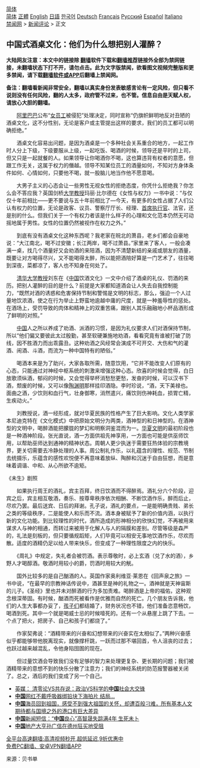  <!-- 面包屑导航 --> <div class="breadcrumb"><!-- GTranslate: https://gtranslate.io/ -->  <div class="switcher notranslate">  <div class="selected">  <a href="#" onclick="return false;"> 简体</a>  </div>  <div class="option">  <a href="https://www.bannedbook.org" onclick="doGTranslate('zh-CN|zh-CN');jQuery('div.switcher div.selected a').html(jQuery(this).html());return false;" title="简体中文" class="nturl selected"> 简体</a>  <a href="https://www.bannedbook.org/zh-tw/" onclick="doGTranslate('zh-CN|zh-TW');jQuery('div.switcher div.selected a').html(jQuery(this).html());return false;" title="繁體中文" class="nturl"> 正體</a>  <a href="https://www.bannedbook.org/en/" onclick="doGTranslate('zh-CN|en');jQuery('div.switcher div.selected a').html(jQuery(this).html());return false;" title="English" class="nturl"> English</a>  <a href="https://www.bannedbook.org/ja/" onclick="doGTranslate('zh-CN|ja');jQuery('div.switcher div.selected a').html(jQuery(this).html());return false;" title="日本語" class="nturl"> 日語</a>  <a href="https://www.bannedbook.org/ko/" onclick="doGTranslate('zh-CN|ko');jQuery('div.switcher div.selected a').html(jQuery(this).html());return false;" title="한국어" class="nturl"> 한국어</a>  <a href="https://www.bannedbook.org/de/" onclick="doGTranslate('zh-CN|de');jQuery('div.switcher div.selected a').html(jQuery(this).html());return false;" title="Deutsch" class="nturl"> Deutsch</a>  <a href="https://www.bannedbook.org/fr/" onclick="doGTranslate('zh-CN|fr');jQuery('div.switcher div.selected a').html(jQuery(this).html());return false;" title="Français" class="nturl"> Français</a>  <a href="https://www.bannedbook.org/ru/" onclick="doGTranslate('zh-CN|ru');jQuery('div.switcher div.selected a').html(jQuery(this).html());return false;" title="Русский" class="nturl"> Русский</a>  <a href="https://www.bannedbook.org/es/" onclick="doGTranslate('zh-CN|es');jQuery('div.switcher div.selected a').html(jQuery(this).html());return false;" title="Español" class="nturl"> Español</a>  <a href="https://www.bannedbook.org/it/" onclick="doGTranslate('zh-CN|it');jQuery('div.switcher div.selected a').html(jQuery(this).html());return false;" title="Italiano" class="nturl"> Italiano</a>  </div>  </div>      <div class='breadcrumb-sub'><!-- Breadcrumb NavXT 6.3.0 --> <a href="https://www.bannedbook.org/" class="home">禁闻网</a> &gt; <a href="https://www.bannedbook.org/bnews/comments/" class="category">新闻评论</a> &gt; 正文</div></div><h2>中国式酒桌文化：他们为什么想把别人灌醉？</h2> <p class="notice"><b>大陆网友注意：本文中的链接除 <a href="https://github.com/bannedbook/fanqiang" >翻墙</a>软件下载和<a href="https://github.com/killgcd/justmysocks/blob/master/README.md">翻墙推荐</a>链接外全部为禁网链接，未翻墙状态下打不开，请勿点击。此为文字版禁闻，欲看图文视频完整版和更多禁闻，请下载<a href="https://github.com/bannedbook/fanqiang">翻墙软件或APP</a>后翻墙上禁闻网。</p><p>备注：翻墙看新闻非常安全，翻墙以真实身份发表敏感言论有一定风险，但只看不说则没有任何风险，翻的人太多，政府管不过来，也不管。信息自由是天赋人权，请放心大胆的翻墙。</b></p>  <div class="entry"> <p>　　<a href="https://www.bannedbook.org/bnews/tag/%e9%98%bf%e9%87%8c%e5%b7%b4%e5%b7%b4/" class="st_tag internal_tag" rel="tag" title="标签 阿里巴巴 下的日志">阿里巴巴</a>公布“<a href="https://www.bannedbook.org/bnews/tag/%E5%A5%B3%E5%91%98%E5%B7%A5/" class="st_tag internal_tag" rel="tag" title="标签 女员工 下的日志">女员工</a>被侵犯”处理决定，同时宣称“仍旗帜鲜明地反对丑陋的酒桌文化，这不分性别，无论是客户或主管提出这样的要求，我们的员工都可以明确拒绝。”</p> <p>　　酒桌文化容易出问题，是因为酒桌是一个多种社会关系重合的地方，一起工作时人分上下级，下级要服从上级，一起吃饭、喝酒的时候，领导还是平时的上司，但又只是一起就餐的人。如果领导让你喝酒你不喝，这也算违背有权者的意愿，但跟工作无关，这属于权力的僭越。领导不知某位员工的酒量如何，不知对方身体条件如何、心情如何，只要他不喝，就一股脑儿地当作他不愿意喝。</p> <p>　　大男子主义的心态会让一些男性无视女性的拒绝态度，你凭什么拒绝我？你怎么会不答应我？英国剑桥<a href="https://www.bannedbook.org/bnews/tag/%E5%A4%A7%E5%AD%A6%E6%95%99%E6%8E%88/" class="st_tag internal_tag" rel="tag" title="标签 大学教授 下的日志">大学教授</a>玛丽·比尔德在《女性与权力》一书中说：“与仅仅十年前相比——更不要说与五十年前相比了—今天，有更多的女性占据了人们公认有权力的位置，无论是政客、议员、警察厅厅长、经理、<a href="https://www.bannedbook.org/bnews/tag/%E9%A6%96%E5%B8%AD%E6%89%A7%E8%A1%8C%E5%AE%98/" class="st_tag internal_tag" rel="tag" title="标签 首席执行官 下的日志">首席执行官</a>、法官，还是别的什么。但我们关于一个有权力者该是什么样子的心理和文化范本仍然无可动摇地属于男性。女性的位置仍然被视作在权力之外。”</p> <p>　　到底有没有酒桌文化这种东西呢？我老家在皖北的萧县，老乡们都会自豪地说：“大江南北，喝不过安徽；长江两岸，喝不过萧县。”家里来了客人，一般会凑满一桌，找几个酒量好又会劝酒的来陪酒，因为不清楚新结的亲戚或朋友的酒量，既要让对方喝得尽兴，又不能喝得太醉，所以能把酒陪好算是一门艺术了，往往喝到深夜，菜都凉了，客人也不知身在何处了。</p>  <p>　　<a href="https://www.bannedbook.org/bnews/tag/%E6%B8%85%E5%8D%8E%E5%A4%A7%E5%AD%A6%E6%95%99%E6%8E%88/" class="st_tag internal_tag" rel="tag" title="标签 清华大学教授 下的日志">清华大学教授</a>刘东在《<span class='wp_keywordlink_affiliate'><a href="https://www.bannedbook.org/" title="中国" target="_blank">中国</a></span>饮酒文化》一文中介绍了酒桌的礼仪、罚酒的来历。把别人灌醉的目的是什么？前提是大家都知道酒会让人失去自我控制能力，“既然对酒的诱惑和危害保持节制和警惕是文明的标志，那么，强迫一个人过量地饮浓酒，使之在行为举止上野蛮地逾越中庸的尺度，就是一种羞辱性的惩处。在酒场上，受罚导致的肉体和精神上的双重苦痛，跟别人其乐融融地小杯品酒形成了鲜明的对照。”</p> <p>　　<a href="https://www.bannedbook.org/bnews/tag/%E4%B8%AD%E5%9B%BD/" class="st_tag internal_tag" rel="tag" title="标签 中国 下的日志">中国</a>人之所以养成了劝酒、派酒的习惯，是因为礼仪要求人们对酒保持节制，所以“他们偏又要彼此太过殷勤，甚至软硬兼施地劝酒，看看究竟有谁被打破了防线，因不胜酒力而出乖露丑。这种劝酒之风经常会演成不可开交、大伤和气的灌酒、闹酒、斗酒，而流为一种中国特有的陋俗。”</p> <p>　　喝酒本来是为了助兴，大家各取所需，随意饮用，“它并不能改变人们原有的心态，只能通过对神经中枢系统的刺激来增强这种心态。欣喜的时候会觉得，白日放歌须纵酒，郁闷的时候，又会觉得举杯消愁愁更愁，发奋的时候，可以汉书下酒，颓废的时候，又可以像<a href="https://www.bannedbook.org/bnews/tag/%e9%99%b6%e6%b8%8a%e6%98%8e/" class="st_tag internal_tag" rel="tag" title="标签 陶渊明 下的日志">陶渊明</a>那样挂印酒隐。李时珍说，“酒，天下美禄也。面曲之酒，少饮则和血行气，壮身御寒，消然遣兴，痛饮则伤神耗血，损胃亡精，生疾动火。”</p> <p>　　刘教授说，酒一经形成，就对华夏民族的性格产生了巨大影响。文化人类学家本尼迪克特在《文化模式》中把原始文明分为两类，酒神型的和日神型的。在酒神型的文明中，喝醉酒能把朦胧的梦幻和明察洞鉴混而为一。<a href="https://www.bannedbook.org/bnews/tag/%E5%8D%8E%E5%A4%8F%E6%96%87%E6%98%8E/" class="st_tag internal_tag" rel="tag" title="标签 华夏文明 下的日志">华夏文明</a>的最初阶段也是一种酒神阶段。张光直说，酒一方面供祖先神享用，一方面也可能是供巫师饮用，以帮助巫师达到通神的精神状态。周朝人更少执迷于需要狂热体验的宗教境界，更关切需要去冷静处理的人事。周公制礼作乐，以礼蕴含的理性、规范、节制去统摄乐，乐蕴含的感性欢悦便不再意味着放纵、陶醉和沉迷于自由狂想，而是意味着调谐、中和、从心所欲不逾矩。</p>  <p>《未生》剧照</p> <p>　　如果执行周王的酒礼，宾主百拜，终日饮酒而不得醉焉。酒礼分六个阶段，迎宾之后，宾主相互敬酒，奏乐、按尊卑秩序依次相酬、不断饮酒作乐，醉而后止，尽欢乃罢。最后送宾、日后的拜谢。孔子说，酒礼的要点，一是能明确贵贱、弟长之类的等级秩序，二是能使人和乐而不流。酒本身被赋予了新的价值内涵，以执行新的文化功能。到比较理性的时代，酒所造成的形神相分的欣快幻觉，不再被用来谋求人与神的相通，而转过来被用于化解人与人的隔膜和差别。尽管等级是森严的，礼法是刻板的，但只要循规蹈矩，人们毕竟可以相安无事地饮酒作乐，尽欢而散。适度的酒精仍足以给人带来快乐，但变成了一种理性限度之内的快乐。&nbsp;</p> <p>　　《周礼》中规定，失礼者会被罚酒。表示尊敬时，必上玄酒（兑了水的酒），乡野人才喝醇酒。敬酒时用较小的爵，罚酒时用较大的觥。</p> <p>　　国外比较多的是自己酗酒的人。英国作家奥利维亚·莱恩在《回声泉之旅》一书中说，“在最早的宗教神话传说中，酒甚至是神的礼物之一。酒神就是天神宙斯的儿子。《圣经》里也并未对醉酒的行为多加责难。喝醉酒是上帝的福佑，这种观念根深蒂固。有时候，酗酒而死被看作是优雅而自然的死亡。几个朋友告诉我，他们的人生大事都办妥了，<a href="https://www.bannedbook.org/bnews/tag/%E5%AD%A9%E5%AD%90%E4%BB%AC/" class="st_tag internal_tag" rel="tag" title="标签 孩子们 下的日志">孩子们</a>都结婚了，财务状况也不错，他们准备恣意畅饮，喝酒到死。其中一个就是喝威士忌的时候噎死的。还有一个从悬崖上跳了下去。一个点了把火，把房子、自己和孩子们都烧了。”</p>  <p>　　作家契弗说：“酒精带来的兴奋和幻想带来的兴奋实在太相似了。”两种兴奋感似乎都能够带他脱离现实，就像撑杆跳，一跃而过那不堪回首，令人沮丧的过去；也跃过越来越混乱，令他身陷囹圄的现在。</p> <p>　　但过量饮酒会导致我们没有足够的智力来处理更复杂、更长期的问题；我们被酒精带来的意想不到的快乐分散了注意力；我们的神经系统的防范报警器被关闭了。总之，酒后的我们变成了另一个自己。</p> <ul class='op-related-articles' title='相关阅读'> <li><a href='https://www.bannedbook.org/bnews/comments/20210815/1606643.html' target='_blank'>英媒： 清零论VS共存说：政治VS科学的<b>中国</b>社会大交锋</a></li> <li><a href='https://www.bannedbook.org/bnews/cbnews/20210815/1606633.html' target='_blank'><b>中国</b>网红不戴呼吸器绑铅块下海拍片 结局…</a></li> <li><a href='https://www.bannedbook.org/bnews/bannedvideo/20210815/1606627.html' target='_blank'><b>中国</b>海员回到祖国，感受不到强大祖国的关怀，却遭百般刁难，所有基本人文期待都与国境之外的港口有巨大差异</a></li> <li><a href='https://www.bannedbook.org/bnews/bannedvideo/20210815/1606586.html' target='_blank'><b>中国</b>新闻短信：“<b>中国</b>良心”高智晟失踪满4年 生死未卜</a></li> <li><a href='https://www.bannedbook.org/bnews/bannedvideo/20210815/1606584.html' target='_blank'><b>中国</b>地产大亨孙广信在德州狂买地受阻</a></li> </ul> <p class="texttj"> <a href="https://github.com/bannedbook/fanqiang/wiki/V2ray%E6%9C%BA%E5%9C%BA" target="_blank">全平台高速翻墙:高清视频秒开,超低延迟,9折优惠中</a><br/> <a href="https://github.com/bannedbook/fanqiang/wiki/%E7%A6%81%E9%97%BB%E7%BD%91%E5%AE%89%E5%8D%93%E7%BF%BB%E5%A2%99%E6%96%B0%E9%97%BBAPP" target="_blank">免费PC翻墙、安卓VPN翻墙APP</a></p><p> 来源：贝书单 </p> <a name='sharetosocial'></a>  <div style="margin-bottom:5px;padding-bottom:5px;clear:both"> <div id="archive-pix-1" class="banner-ads"> <!-- AuctionX Display platform tag START --> <div id="26318x728x90x621x_ADSLOT2" clicktrack="%%CLICK_URL_ESC%%"></div> <!-- AuctionX Display platform tag END --> </div> <div id="archive-pix-2" class="banner-ads"> <!-- AuctionX Display platform tag START --> <div id="26315x300x250x621x_ADSLOT2" clicktrack="%%CLICK_URL_ESC%%"></div> <!-- AuctionX Display platform tag END --> </div> </div>  <div id="archive-pix-1" class="banner-ads"> <!-- AuctionX Display platform tag START --> <div id="26318x728x90x621x_ADSLOT3" clicktrack="%%CLICK_URL_ESC%%"></div> <!-- AuctionX Display platform tag END --> </div> </div><!--END ENTRY--> 